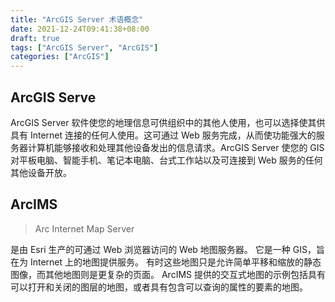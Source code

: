 ```yaml
---
title: "ArcGIS Server 术语概念"
date: 2021-12-24T09:41:38+08:00
draft: true
tags: ["ArcGIS Server", "ArcGIS"]
categories: ["ArcGIS"]
---
```


## ArcGIS Serve

ArcGIS Server 软件使您的地理信息可供组织中的其他人使用，也可以选择使其供具有 Internet 连接的任何人使用。这可通过 Web 服务完成，从而使功能强大的服务器计算机能够接收和处理其他设备发出的信息请求。ArcGIS Server 使您的 GIS 对平板电脑、智能手机、笔记本电脑、台式工作站以及可连接到 Web 服务的任何其他设备开放。

## ArcIMS

> Arc Internet Map Server

是由 Esri 生产的可通过 Web 浏览器访问的 Web 地图服务器。 它是一种 GIS，旨在为 Internet 上的地图提供服务。 有时这些地图只是允许简单平移和缩放的静态图像，而其他地图则是更复杂的页面。 ArcIMS 提供的交互式地图的示例包括具有可以打开和关闭的图层的地图，或者具有包含可以查询的属性的要素的地图。
